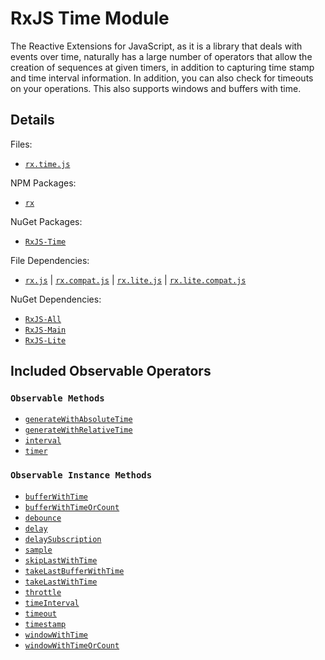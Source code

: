 # RxJS Time Module #

The Reactive Extensions for JavaScript, as it is a library that deals with events over time, naturally has a large number of operators that allow the creation of sequences at given timers, in addition to capturing time stamp and time interval information.  In addition, you can also check for timeouts on your operations.  This also supports windows and buffers with time.

## Details ##

Files:
- [`rx.time.js`](https://github.com/Reactive-Extensions/RxJS/blob/master/dist/rx.time.js)

NPM Packages:
- [`rx`](https://www.npmjs.org/package/rx)

NuGet Packages:
- [`RxJS-Time`](http://www.nuget.org/packages/RxJS-Time/)

File Dependencies:
- [`rx.js`](https://github.com/Reactive-Extensions/RxJS/blob/master/dist/rx.js) | [`rx.compat.js`](https://github.com/Reactive-Extensions/RxJS/blob/master/dist/rx.compat.js) | [`rx.lite.js`](https://github.com/Reactive-Extensions/RxJS/blob/master/dist/rx.lite.js) | [`rx.lite.compat.js`](https://github.com/Reactive-Extensions/RxJS/blob/master/dist/rx.lite.compat.js)

NuGet Dependencies:
- [`RxJS-All`](http://www.nuget.org/packages/RxJS-All/)
- [`RxJS-Main`](http://www.nuget.org/packages/RxJS-Main/)
- [`RxJS-Lite`](http://www.nuget.org/packages/RxJS-Lite/)

## Included Observable Operators ##

### `Observable Methods`
- [`generateWithAbsoluteTime`](../../api/core/operators/generatewithabsolutetime.md)
- [`generateWithRelativeTime`](../../api/core/operators/generatewithrelativetime.md)
- [`interval`](../../api/core/operators/interval.md)
- [`timer`](../../api/core/operators/timer.md)

### `Observable Instance Methods`
- [`bufferWithTime`](../../api/core/operators/bufferwithtime.md)
- [`bufferWithTimeOrCount`](../../api/core/operators/bufferwithtimeorcount.md)
- [`debounce`](../../api/core/operators/debounce.md)
- [`delay`](../../api/core/operators/delay.md)
- [`delaySubscription`](../../api/core/operators/delaysubscription.md)
- [`sample`](../../api/core/operators/sample.md)
- [`skipLastWithTime`](../../api/core/operators/skiplastwithtime.md)
- [`takeLastBufferWithTime`](../../api/core/operators/takelastbufferwithtime.md)
- [`takeLastWithTime`](../../api/core/operators/takelastwithtime.md)
- [`throttle`](../../api/core/operators/throttle.md)
- [`timeInterval`](../../api/core/operators/timeinterval.md)
- [`timeout`](../../api/core/operators/timeout.md)
- [`timestamp`](../../api/core/operators/timestamp.md)
- [`windowWithTime`](../../api/core/operators/windowwithtime.md)
- [`windowWithTimeOrCount`](../../api/core/operators/windowwithtimeorcount.md)
